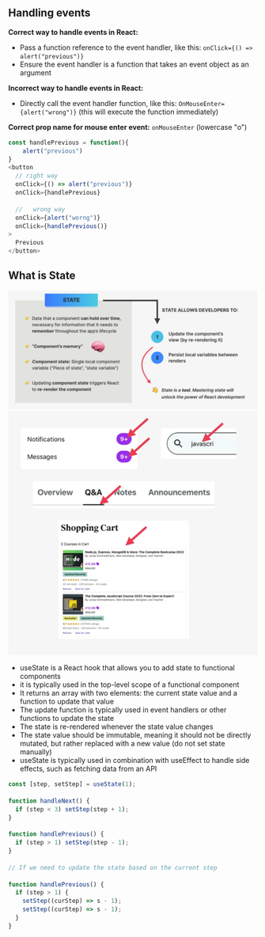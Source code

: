 ## Handling events

**Correct way to handle events in React:**

- Pass a function reference to the event handler, like this: `onClick={() => alert("previous")}`
- Ensure the event handler is a function that takes an event object as an argument

**Incorrect way to handle events in React:**

- Directly call the event handler function, like this: `OnMouseEnter={alert("wrong")}` (this will execute the function immediately)

**Correct prop name for mouse enter event:** `onMouseEnter` (lowercase "o")

```js
const handlePrevious = function(){
    alert("previous")
}
<button
  // right way
  onClick={() => alert("previous")}
  onClick={handlePrevious}

  //   wrong way
  onClick={alert("worng")}
  onClick={handlePrevious()}
>
  Previous
</button>
```

## What is State

![state](state.png)
![state-example](state-example.png)

- useState is a React hook that allows you to add state to functional components
- it is typically used in the top-level scope of a functional component
- It returns an array with two elements: the current state value and a function to update that value
- The update function is typically used in event handlers or other functions to update the state
- The state is re-rendered whenever the state value changes
- The state value should be immutable, meaning it should not be directly mutated, but rather replaced with a new value (do not set state manually)
- useState is typically used in combination with useEffect to handle side effects, such as fetching data from an API

```js
const [step, setStep] = useState(1);

function handleNext() {
  if (step < 3) setStep(step + 1);
}

function handlePrevious() {
  if (step > 1) setStep(step - 1);
}

// If we need to update the state based on the current step

function handlePrevious() {
  if (step > 1) {
    setStep((curStep) => s - 1);
    setStep((curStep) => s - 1);
  }
}
```
